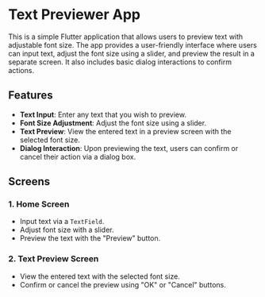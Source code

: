 # Text Previewer App

This is a simple Flutter application that allows users to preview text with adjustable font size. The app provides a user-friendly interface where users can input text, adjust the font size using a slider, and preview the result in a separate screen. It also includes basic dialog interactions to confirm actions.

## Features

- **Text Input**: Enter any text that you wish to preview.
- **Font Size Adjustment**: Adjust the font size using a slider.
- **Text Preview**: View the entered text in a preview screen with the selected font size.
- **Dialog Interaction**: Upon previewing the text, users can confirm or cancel their action via a dialog box.

## Screens

### 1. Home Screen

- Input text via a `TextField`.
- Adjust font size with a slider.
- Preview the text with the "Preview" button.

### 2. Text Preview Screen

- View the entered text with the selected font size.
- Confirm or cancel the preview using "OK" or "Cancel" buttons.